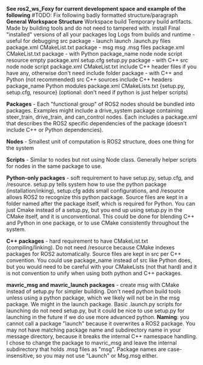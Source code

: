 **See ros2_ws_Foxy for current development space and example of the following**
#TODO: Fix following badly formatted structure/paragraph
**General Workspace Structure**
Workspace
	build
		Temporary build artifacts. Made by building tools and do not need to tampered with.
	install
		Final "installed" versions of all your packages
	log
		Logs from builds and runtime - useful for debugging
	src
		package - launch
			launch
				.launch.py files
			package.xml
			CMakeList.txt
		package - msg
			msg
				.msg files
			package.xml
			CMakeList.txt
		package - with Python
			package_name
				node
				node
				script
			resource
				empty
			package.xml
			setup.cfg
			setup.py
		package - with C++
			src
				node
				node
				script
			package.xml
			CMakeList.txt
			include
				C++ header files if you have any, otherwise don't need include folder
		package - with C++ and Python (not recommended)
			src
				C++ sources
			include
				C++ headers
			package_name
				Python modules
			package.xml 
			CMakeLists.txt
			{setup.py, setup.cfg, resource} (optional: don't need if python is just helper scripts)


**Packages** - Each "functional group" of ROS2 nodes should be bundled into packages. Examples might include a drive_system package containing steer_train, drive_train, and can_control nodes. Each includes a package.xml that describes the ROS2 specific dependencies of the package (doesn't include C++ or Python dependencies).

**Nodes** - Smallest unit of computation is ROS2 structure, does one thing for the system

**Scripts** - Similar to nodes but not using Node class. Generally helper scripts for nodes in the same package to use.

**Python-only packages** - soft requirement to have setup.py, setup.cfg, and /resource. setup.py tells system how to use the python package (installation/inking), setup.cfg adds small configurations, and /resource allows ROS2 to recognize this python package. Source files are kept in a folder named after the package itself, which is required for Python. You can just Cmake instead of a setup.py, but you end up using setup.py in the CMake itself, and it is unconventional. This could be done for blending C++ and Python in one package, or to use CMake consistently throughout the system. 

**C++ packages** - hard requirement to have CMakeList.txt (compiling/linking). Do not need /resource because CMake indexes packages for ROS2 automatically. Source files are kept in src per C++ convention. You could use package_name instead of src like Python does, but you would need to be careful with your CMakeLists (not that hard) and it is not convention to unify when using both python and C++ packages.


**mavric_msg and mavric_launch packages** - create msg with CMake instead of setup.py for simpler building. Don't need python build tools unless using a python package, which we likely will not be in the msg package. We might in the launch package. Basic .launch.py scripts for launching do not need setup.py, but it could be nice to use setup.py for launching in the future if we do use more advanced python.
	**Naming**: you cannot call a package "launch" because it overwrites a ROS2 package. You may not have matching package name and subdirectory name in your message directory, because it breaks the internal C++ namespace handling. I chose to change the package to mavric_msg and leave the internal subdirectory that holds .msg files as "msg". Package names are case-insensitive, so you may not use "Launch" or Msg.msg either.
